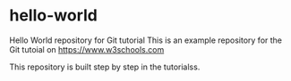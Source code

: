 # hello-world
Hello World repository for Git tutorial
This is an example repository for the Git tutoial on https://www.w3schools.com

This repository is built step by step in the tutorialss.

